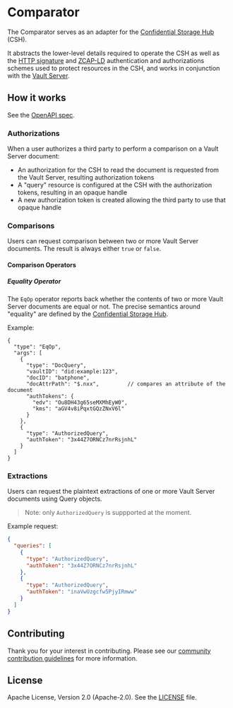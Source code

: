 # Comparator

The Comparator serves as an adapter for the [Confidential Storage Hub](../confidential-storage-hub/README.md) (CSH).

It abstracts the lower-level details required to operate the CSH as well as the
[HTTP signature](https://tools.ietf.org/html/draft-cavage-http-signatures-10)
and [ZCAP-LD](https://w3c-ccg.github.io/zcap-ld/) authentication and authorizations schemes
used to protect resources in the CSH, and works in conjunction with the [Vault Server](../vault-server/README.md).

## How it works

See the [OpenAPI spec](./docs/openapi.yaml).

### Authorizations

When a user authorizes a third party to perform a comparison on a Vault Server document:

* An authorization for the CSH to read the document is requested from the Vault Server, resulting authorization tokens
* A "query" resource is configured at the CSH with the authorization tokens, resulting in an opaque handle
* A new authorization token is created allowing the third party to use that opaque handle

### Comparisons

Users can request comparison between two or more Vault Server documents. The result is always either `true` or `false`.

#### Comparison Operators

##### Equality Operator

The `EqOp` operator reports back whether the contents of two or more Vault Server documents are equal or not.
The precise semantics around "equality" are defined by the [Confidential Storage Hub](../confidential-storage-hub/README.md).

Example:

```jsonc
{
  "type": "EqOp",
  "args": [
    {
      "type": "DocQuery",
      "vaultID": "did:example:123",
      "docID": "batphone",
      "docAttrPath": "$.nxx",         // compares an attribute of the document
      "authTokens": {
        "edv": "Ou8DH43g65seMXMhEyW0",
        "kms": "aGV4v8iPqxtGQzZNxV6l"
      }
    },
    {
      "type": "AuthorizedQuery",
      "authToken": "3x44Z7ORNCz7nrRsjnhL"
    }
  ]
}
```

### Extractions

Users can request the plaintext extractions of one or more Vault Server documents using Query objects.

> Note: only `AuthorizedQuery` is suppported at the moment.

Example request:

```json
{
  "queries": [
    {
      "type": "AuthorizedQuery",
      "authToken": "3x44Z7ORNCz7nrRsjnhL"
    },
    {
      "type": "AuthorizedQuery",
      "authToken": "inaVwUzgcfw5PjyIRmww"
    }
  ]
}
```

## Contributing

Thank you for your interest in contributing. Please see our
[community contribution guidelines](https://github.com/trustbloc/community/blob/main/CONTRIBUTING.md) for more
information.

## License
Apache License, Version 2.0 (Apache-2.0). See the [LICENSE](../../LICENSE) file.
